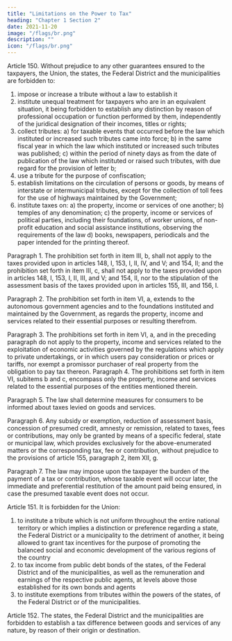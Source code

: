 ```yaml
---
title: "Limitations on the Power to Tax"
heading: "Chapter 1 Section 2"
date: 2021-11-20
image: "/flags/br.png"
description: ""
icon: "/flags/br.png"
---
```



Article 150. Without prejudice to any other guarantees ensured to the taxpayers, the Union, the states, the Federal District and the municipalities are forbidden to:
1. impose or increase a tribute without a law to establish it
2.  institute unequal treatment for taxpayers who are in an equivalent situation,
it being forbidden to establish any distinction by reason of professional occupation
or function performed by them, independently of the juridical designation of their
incomes, titles or rights;
3.   collect tributes:
a) for taxable events that occurred before the law which instituted or increased
such tributes came into force;
b) in the same fiscal year in which the law which instituted or increased such
tributes was published;
c) within the period of ninety days as from the date of publication of the law
which instituted or raised such tributes, with due regard for the provision
of letter b;
4. use a tribute for the purpose of confiscation;
5. establish limitations on the circulation of persons or goods, by means of
interstate or intermunicipal tributes, except for the collection of toll fees for the use
of highways maintained by the Government;
6.  institute taxes on:
a) the property, income or services of one another;
b) temples of any denomination;
c) the property, income or services of political parties, including their foundations, of worker unions, of non-profit education and social assistance institutions, observing the requirements of the law
d) books, newspapers, periodicals and the paper intended for the printing
thereof.

Paragraph 1. The prohibition set forth in item III, b, shall not apply to the taxes provided upon in articles 148, I, 153, I, II, IV, and V; and 154, II; and the prohibition set forth in item III, c, shall not apply to the taxes provided upon in articles 148, I, 153, I, II, III, and V; and 154, II, nor to the stipulation of the assessment basis of the taxes provided upon in articles 155, III, and 156, I.

Paragraph 2. The prohibition set forth in item VI, a, extends to the autonomous government agencies and to the foundations instituted and maintained by the Government, as regards the property, income and services related to their essential purposes or resulting therefrom.

Paragraph 3. The prohibitions set forth in item VI, a, and in the preceding
paragraph do not apply to the property, income and services related to the exploitation
of economic activities governed by the regulations which apply to private undertakings,
or in which users pay consideration or prices or tariffs, nor exempt a promissor
purchaser of real property from the obligation to pay tax thereon.
Paragraph 4. The prohibitions set forth in item VI, subitems b and c, encompass
only the property, income and services related to the essential purposes of the entities
mentioned therein.

Paragraph 5. The law shall determine measures for consumers to be informed about taxes levied on goods and services.

Paragraph 6. Any subsidy or exemption, reduction of assessment basis, concession of presumed credit, amnesty or remission, related to taxes, fees or contributions, may only be granted by means of a specific federal, state or municipal law, which provides exclusively for the above-enumerated matters or the corresponding tax, fee or contribution, without prejudice to the provisions of article 155, paragraph 2, item XII, g. 

Paragraph 7. The law may impose upon the taxpayer the burden of the payment of a tax or contribution, whose taxable event will occur later, the immediate and preferential restitution of the amount paid being ensured, in case the presumed taxable event does not occur.

Article 151. It is forbidden for the Union:
1. to institute a tribute which is not uniform throughout the entire national territory or which implies a distinction or preference regarding a state, the Federal District or a municipality to the detriment of another, it being allowed to grant tax incentives for the purpose of promoting the balanced social and economic development of the various regions of the country
2.  to tax income from public debt bonds of the states, of the Federal District and of the municipalities, as well as the remuneration and earnings of the respective public agents, at levels above those established for its own bonds and agents
3.   to institute exemptions from tributes within the powers of the states, of the Federal District or of the municipalities.

Article 152.  The states, the Federal District and the municipalities are forbidden to establish a tax difference between goods and services of any nature, by reason of their origin or destination.
